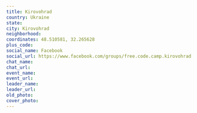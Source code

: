 ```yaml
---
title: Kirovohrad
country: Ukraine
state: 
city: Kirovohrad
neighborhood: 
coordinates: 48.510581, 32.265628
plus_code:
social_name: Facebook
social_url: https://www.facebook.com/groups/free.code.camp.kirovohrad
chat_name:
chat_url:
event_name:
event_url:
leader_name:
leader_url:
old_photo: 
cover_photo:
---
```

